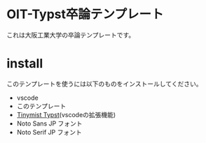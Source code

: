 # OIT-Typst卒論テンプレート 
これは大阪工業大学の卒論テンプレートです。

# install
このテンプレートを使うには以下のものをインストールしてください。
- vscode
- このテンプレート
- [Tinymist Typst](https://marketplace.visualstudio.com/items?itemName=myriad-dreamin.tinymist)(vscodeの拡張機能)
- Noto Sans JP フォント
- Noto Serif JP フォント
